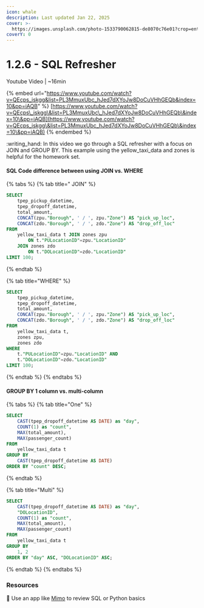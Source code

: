```yaml
---
icon: whale
description: Last updated Jan 22, 2025
cover: >-
  https://images.unsplash.com/photo-1533790062815-de8070c76e01?crop=entropy&cs=srgb&fm=jpg&ixid=M3wxOTcwMjR8MHwxfHNlYXJjaHw1fHx3aGFsZSUyMHRhaWx8ZW58MHx8fHwxNzM3NjAwMzkzfDA&ixlib=rb-4.0.3&q=85
coverY: 0
---
```


# 1.2.6 - SQL Refresher

Youtube Video | \~16min

{% embed url="https://www.youtube.com/watch?v=QEcps_iskgg&list=PL3MmuxUbc_hJed7dXYoJw8DoCuVHhGEQb&index=10&pp=iAQB" %}
[https://www.youtube.com/watch?v=QEcps\_iskgg\&list=PL3MmuxUbc\_hJed7dXYoJw8DoCuVHhGEQb\&index=10\&pp=iAQB](https://www.youtube.com/watch?v=QEcps_iskgg\&list=PL3MmuxUbc_hJed7dXYoJw8DoCuVHhGEQb\&index=10\&pp=iAQB)
{% endembed %}

:writing\_hand: In this video we go through a SQL refresher with a focus on JOIN and GROUP BY. This example using the yellow\_taxi\_data and zones is helpful for the homework set.

#### SQL Code difference between using JOIN vs. WHERE&#x20;

{% tabs %}
{% tab title=" JOIN" %}
```sql
SELECT 
	tpep_pickup_datetime, 
	tpep_dropoff_datetime, 
	total_amount, 
	CONCAT(zpu."Borough", ' / ', zpu."Zone") AS "pick_up_loc",
	CONCAT(zdo."Borough", ' / ', zdo."Zone") AS "drop_off_loc"
FROM 
	yellow_taxi_data t JOIN zones zpu 
		ON t."PULocationID"=zpu."LocationID" 
	JOIN zones zdo 
		ON t."DOLocationID"=zdo."LocationID"
LIMIT 100;
```
{% endtab %}

{% tab title="WHERE" %}
```sql
SELECT 
	tpep_pickup_datetime, 
	tpep_dropoff_datetime, 
	total_amount, 
	CONCAT(zpu."Borough", ' / ', zpu."Zone") AS "pick_up_loc",
	CONCAT(zdo."Borough", ' / ', zdo."Zone") AS "drop_off_loc"
FROM 
	yellow_taxi_data t, 
	zones zpu, 
	zones zdo
WHERE 
	t."PULocationID"=zpu."LocationID" AND 
	t."DOLocationID"=zdo."LocationID"
LIMIT 100;
```
{% endtab %}
{% endtabs %}

#### GROUP BY 1 column vs. multi-column

{% tabs %}
{% tab title="One" %}
```sql
SELECT 
	CAST(tpep_dropoff_datetime AS DATE) as "day", 
	COUNT(1) as "count",
	MAX(total_amount),
	MAX(passenger_count)
FROM 
	yellow_taxi_data t 
GROUP BY
	CAST(tpep_dropoff_datetime AS DATE)
ORDER BY "count" DESC;
```
{% endtab %}

{% tab title="Multi" %}
```sql
SELECT 
	CAST(tpep_dropoff_datetime AS DATE) as "day", 
	"DOLocationID",
	COUNT(1) as "count",
	MAX(total_amount),
	MAX(passenger_count)
FROM 
	yellow_taxi_data t 
GROUP BY
	1, 2
ORDER BY "day" ASC, "DOLocationID" ASC;
```
{% endtab %}
{% endtabs %}

### Resources

:link: Use an app like [Mimo](https://mimo.org/) to review SQL or Python basics

